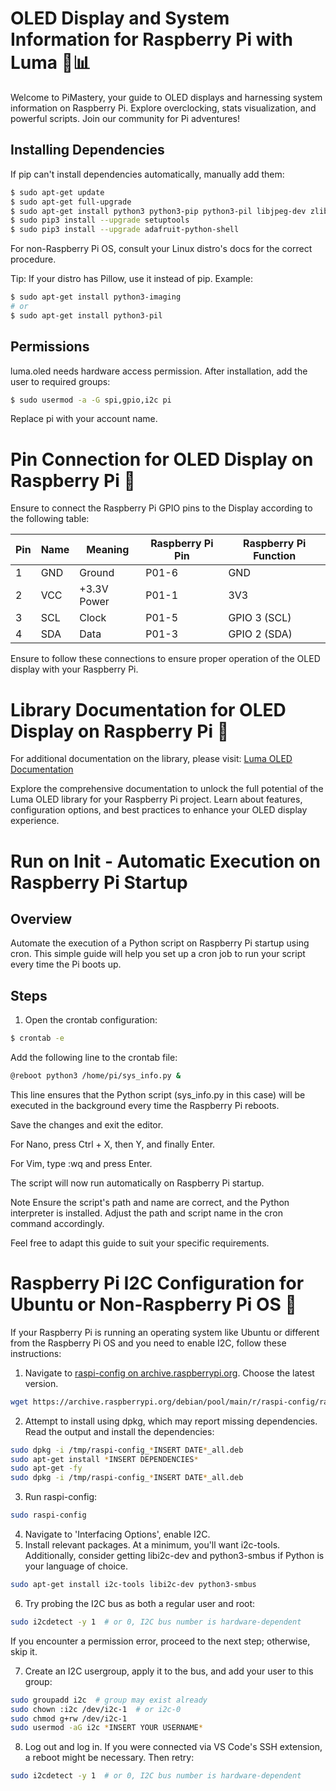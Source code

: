 # OLED Display and System Information for Raspberry Pi with Luma 🚀📊

Welcome to PiMastery, your guide to OLED displays and harnessing system information on Raspberry Pi. Explore overclocking, stats visualization, and powerful scripts. Join our community for Pi adventures!

## Installing Dependencies

If pip can't install dependencies automatically, manually add them:

```bash
$ sudo apt-get update
$ sudo apt-get full-upgrade
$ sudo apt-get install python3 python3-pip python3-pil libjpeg-dev zlib1g-dev libfreetype6-dev liblcms2-dev libopenjp2-7 libtiff5 -y
$ sudo pip3 install --upgrade setuptools
$ sudo pip3 install --upgrade adafruit-python-shell
```

For non-Raspberry Pi OS, consult your Linux distro's docs for the correct procedure.

Tip: If your distro has Pillow, use it instead of pip. Example:


```bash
$ sudo apt-get install python3-imaging
# or
$ sudo apt-get install python3-pil
```

## Permissions

luma.oled needs hardware access permission. After installation, add the user to required groups:

```bash
$ sudo usermod -a -G spi,gpio,i2c pi
```
Replace pi with your account name.

# Pin Connection for OLED Display on Raspberry Pi 📌

Ensure to connect the Raspberry Pi GPIO pins to the Display according to the following table:

| Pin | Name | Meaning   | Raspberry Pi Pin | Raspberry Pi Function |
| --- | ---- | --------- | ----------------- | ---------------------- |
| 1   | GND  | Ground    | P01-6             | GND                    |
| 2   | VCC  | +3.3V Power| P01-1             | 3V3                    |
| 3   | SCL  | Clock     | P01-5             | GPIO 3 (SCL)           |
| 4   | SDA  | Data      | P01-3             | GPIO 2 (SDA)           |

Ensure to follow these connections to ensure proper operation of the OLED display with your Raspberry Pi.

# Library Documentation for OLED Display on Raspberry Pi 📘

For additional documentation on the library, please visit: [Luma OLED Documentation](https://luma-oled.readthedocs.io/en/latest/)

Explore the comprehensive documentation to unlock the full potential of the Luma OLED library for your Raspberry Pi project. Learn about features, configuration options, and best practices to enhance your OLED display experience.

# Run on Init - Automatic Execution on Raspberry Pi Startup

## Overview

Automate the execution of a Python script on Raspberry Pi startup using cron. This simple guide will help you set up a cron job to run your script every time the Pi boots up.

## Steps

1. Open the crontab configuration:
```bash
$ crontab -e
```
Add the following line to the crontab file:
```bash
@reboot python3 /home/pi/sys_info.py &
```
This line ensures that the Python script (sys_info.py in this case) will be executed in the background every time the Raspberry Pi reboots.

Save the changes and exit the editor.

For Nano, press Ctrl + X, then Y, and finally Enter.

For Vim, type :wq and press Enter.

The script will now run automatically on Raspberry Pi startup.

Note
Ensure the script's path and name are correct, and the Python interpreter is installed. Adjust the path and script name in the cron command accordingly.

Feel free to adapt this guide to suit your specific requirements.

# Raspberry Pi I2C Configuration for Ubuntu or Non-Raspberry Pi OS 🚀

If your Raspberry Pi is running an operating system like Ubuntu or different from the Raspberry Pi OS and you need to enable I2C, follow these instructions:

1. Navigate to [raspi-config on archive.raspberrypi.org](https://archive.raspberrypi.org/debian/pool/main/r/raspi-config/?C=M;O=D). Choose the latest version.

```bash
wget https://archive.raspberrypi.org/debian/pool/main/r/raspi-config/raspi-config_*INSERT DATE*_all.deb -P /tmp
```

2. Attempt to install using dpkg, which may report missing dependencies. Read the output and install the dependencies:
```bash
sudo dpkg -i /tmp/raspi-config_*INSERT DATE*_all.deb
sudo apt-get install *INSERT DEPENDENCIES*
sudo apt-get -fy
sudo dpkg -i /tmp/raspi-config_*INSERT DATE*_all.deb
```
3. Run raspi-config:
```bash
sudo raspi-config
```
4. Navigate to 'Interfacing Options', enable I2C.
5. Install relevant packages. At a minimum, you'll want i2c-tools. Additionally, consider getting libi2c-dev and python3-smbus if Python is your language of choice.
```bash
sudo apt-get install i2c-tools libi2c-dev python3-smbus
```
6. Try probing the I2C bus as both a regular user and root:
```bash
sudo i2cdetect -y 1  # or 0, I2C bus number is hardware-dependent
```
If you encounter a permission error, proceed to the next step; otherwise, skip it.

7. Create an I2C usergroup, apply it to the bus, and add your user to this group:
```bash
sudo groupadd i2c  # group may exist already
sudo chown :i2c /dev/i2c-1  # or i2c-0
sudo chmod g+rw /dev/i2c-1
sudo usermod -aG i2c *INSERT YOUR USERNAME*
```
8. Log out and log in. If you were connected via VS Code's SSH extension, a reboot might be necessary. Then retry:
```bash
sudo i2cdetect -y 1  # or 0, I2C bus number is hardware-dependent
```